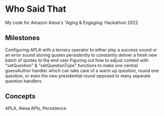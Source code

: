 # Who Said That
My code for Amazon Alexa's "Aging &amp; Engaging: Hackathon 2022

## Milestones
Configuring APLA with a ternary operator to either play a success sound or an error sound
storing quotes persistently to constantly deliver a fresh new batch of quotes to the end user
Figuring out how to adjust context with "setQuestion" & "setQuestionType" functions to make one central guessAuthor handler which can take care of a warm up question, round one question, or even the new presidential round opposed to many separate question handlers.
## Concepts
APLA, 
Alexa APIs,
Persistence
